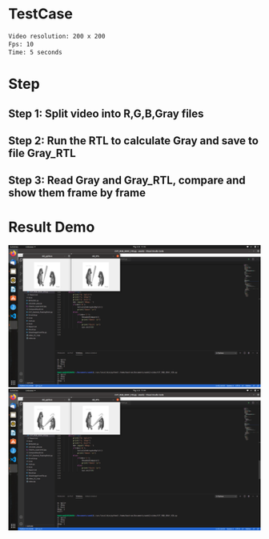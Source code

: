 # TestCase
```
Video resolution: 200 x 200
Fps: 10
Time: 5 seconds
```
# Step
## Step 1: Split video into R,G,B,Gray files
## Step 2: Run the RTL to calculate Gray and save to file Gray_RTL
## Step 3: Read Gray and Gray_RTL, compare and show them frame by frame

# Result Demo
![image](Sources/one_frame_demo_0.png)
![image](Sources/one_frame_demo_1.png)

